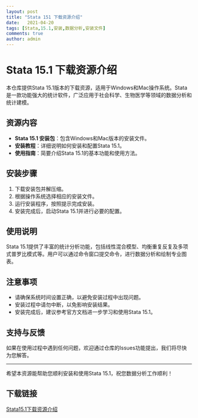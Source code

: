 ```yaml
---
layout: post
title: "Stata 151 下载资源介绍"
date:   2021-04-20
tags: [Stata,15.1,安装,数据分析,安装文件]
comments: true
author: admin
---
```

# Stata 15.1 下载资源介绍

本仓库提供Stata 15.1版本的下载资源，适用于Windows和Mac操作系统。Stata是一款功能强大的统计软件，广泛应用于社会科学、生物医学等领域的数据分析和统计建模。

## 资源内容

- **Stata 15.1 安装包**：包含Windows和Mac版本的安装文件。
- **安装教程**：详细说明如何安装和配置Stata 15.1。
- **使用指南**：简要介绍Stata 15.1的基本功能和使用方法。

## 安装步骤

1. 下载安装包并解压缩。
2. 根据操作系统选择相应的安装文件。
3. 运行安装程序，按照提示完成安装。
4. 安装完成后，启动Stata 15.1并进行必要的配置。

## 使用说明

Stata 15.1提供了丰富的统计分析功能，包括线性混合模型、均衡重复反复及多项式普罗比模式等。用户可以通过命令窗口提交命令，进行数据分析和绘制专业图表。

## 注意事项

- 请确保系统时间设置正确，以避免安装过程中出现问题。
- 安装过程中请勿中断，以免影响安装结果。
- 安装完成后，建议参考官方文档进一步学习和使用Stata 15.1。

## 支持与反馈

如果在使用过程中遇到任何问题，欢迎通过仓库的Issues功能提出，我们将尽快为您解答。

---

希望本资源能帮助您顺利安装和使用Stata 15.1，祝您数据分析工作顺利！

## 下载链接

[Stata15.1下载资源介绍](https://pan.quark.cn/s/0d6566c533a0)